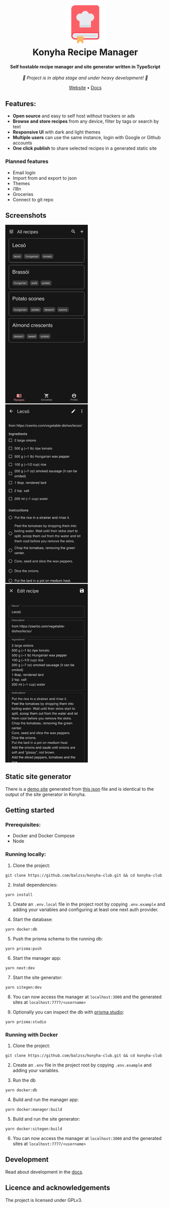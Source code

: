 <h1 align="center">
  <br>
  <a href="https://konyha.xyz"><img src="/public/logo128.png" height="128px" width="128px"></a>
  <br>
  Konyha Recipe Manager
  <br>
</h1>

<h4 align="center">Self hostable recipe manager and site generator written in TypeScript</h4>
<div align="center"><i>🚧 Project is in alpha stage and under heavy development! 🚧 </i></div>

<p align="center">
  <a href="https://konyha.xyz" target="_blank" rel="noopener noreferrer">Website</a> •
  <a href="https://konyha.xyz/docs" target="_blank" rel="noopener noreferrer">Docs</a>
</p>

## Features:

- **Open source** and easy to self host without trackers or ads
- **Browse and store recipes** from any device, filter by tags or search by text
- **Responsive UI** with dark and light themes
- **Multiple users** can use the same instance, login with Google or Github accounts
- **One click publish** to share selected recipes in a generated static site

### Planned features

- Email login
- Import from and export to json
- Themes
- i18n
- Groceries
- Connect to git repo

## Screenshots

<p float="left">
  <img src="/sitegen/homepage/static/img/screenshot-manager-home.png" width="260" />
  <img src="/sitegen/homepage/static/img/screenshot-manager-details.png" width="260" />
  <img src="/sitegen/homepage/static/img/screenshot-manager-edit.png" width="260" />
</p>

## Static site generator

There is a [demo site](https://konyha.xyz/demo) generated from [this json](/sitegen/demo.json) file and is identical 
to the output of the site generator in Konyha.

## Getting started

### Prerequisites:

- Docker and Docker Compose
- Node

### Running locally:

1. Clone the project:

```
git clone https://github.com/balzss/konyha-club.git && cd konyha-club
```

2. Install dependencies:

```
yarn install
```

3. Create an `.env.local` file in the project root by copying `.env.example` and adding your variables and configuring
   at least one next auth provider.

4. Start the database:

```
yarn docker:db
```

5. Push the prisma schema to the running db:

```
yarn prisma:push
```

6. Start the manager app:

```
yarn next:dev
```

7. Start the site generator:

```
yarn sitegen:dev
```

8. You can now access the manager at `localhost:3000` and the generated sites at `localhost:7777/<username>`

9. Optionally you can inspect the db with [prisma studio](https://www.prisma.io/studio):

```
yarn prisma:studio
```

### Running with Docker

1. Clone the project:

```
git clone https://github.com/balzss/konyha-club.git && cd konyha-club
```

2. Create an `.env` file in the project root by copying `.env.example` and adding your variables.

3. Run the db

```
yarn docker:db
```

4. Build and run the manager app:

```
yarn docker:manager:build
```

5. Build and run the site generator:

```
yarn docker:sitegen:build
```

6. You can now access the manager at `localhost:3000` and the generated sites at `localhost:7777/<username>`


## Development

Read about development in the [docs](https://konyha/xyz/docs/category/development).

## Licence and acknowledgements

The project is licensed under GPLv3.
